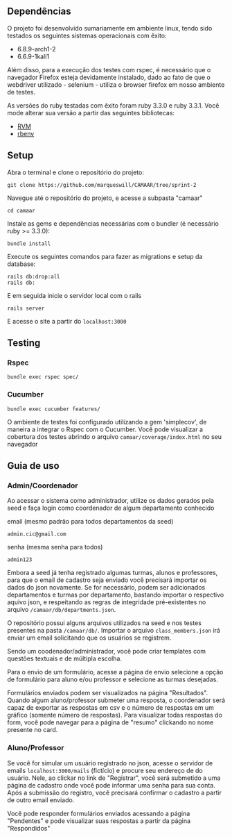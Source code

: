 ## Dependências
O projeto foi desenvolvido sumariamente em ambiente linux, tendo sido testados os seguintes sistemas operacionais com êxito:

- 6.8.9-arch1-2
- 6.6.9-1kali1

Além disso, para a execução dos testes com rspec, é necessário que o navegador Firefox esteja devidamente instalado, dado ao fato de que o webdriver utilizado - selenium - utiliza o browser firefox em nosso ambiente de testes.

As versões do ruby testadas com êxito foram ruby 3.3.0 e ruby 3.3.1. Você mode alterar sua versão a partir das seguintes bibliotecas:
- [RVM](https://rvm.io/)
- [rbenv](https://github.com/rbenv/rbenv)

## Setup ##
Abra o terminal e clone o repositório do projeto:
```
git clone https://github.com/marqueswill/CAMAAR/tree/sprint-2 
```

Navegue até o repositório do projeto, e acesse a subpasta "camaar"
```
cd camaar
```

Instale as gems e dependências necessárias com o bundler (é necessário ruby >= 3.3.0):
```
bundle install
```

Execute os seguintes comandos para fazer as migrations e setup da database:
```
rails db:drop:all
rails db:
```

E em seguida inicie o servidor local com o rails
```
rails server
```
E acesse o site a partir do ```localhost:3000```

## Testing ##

### Rspec

```
bundle exec rspec spec/ 
```

### Cucumber
```
bundle exec cucumber features/ 
```

O ambiente de testes foi configurado utilizando a gem 'simplecov', de maneira a integrar o Rspec com o Cucumber. Você pode visualizar a cobertura dos testes abrindo o arquivo ``` camaar/coverage/index.html ``` no seu navegador

## Guia de uso

### Admin/Coordenador
Ao acessar o sistema como administrador, utilize os dados gerados pela seed e faça login como coordenador de algum departamento conhecido 

email (mesmo padrão para todos departamentos da seed) 
```
admin.cic@gmail.com
```

senha (mesma senha para todos) 
```
admin123
``` 

Embora a seed já tenha registrado algumas turmas, alunos e professores, para que o email de cadastro seja enviado você precisará importar os dados do json novamente. Se for necessário, podem ser adicionados departamentos e turmas por departamento, bastando importar o respectivo aquivo json, e respeitando as regras de integridade pré-existentes no arquivo `/camaar/db/departments.json`.

O repositório possui alguns arquivos utilizados na seed e nos testes presentes na pasta `/camaar/db/`. Importar o arquivo `class_members.json` irá enviar um email solicitando que os usuários se registrem. 

Sendo um coodenador/administrador, você pode criar templates com questões textuais e de múltipla escolha. 

Para o envio de um formulário, acesse a página de envio selecione a opção de formulário para aluno e/ou professor e selecione as turmas desejadas.

Formulários enviados podem ser visualizados na página "Resultados". Quando algum aluno/professor submeter uma resposta, o coordenador será capaz de exportar as respostas em csv e o número de respostas em um gráfico (somente número de respostas). Para visualizar todas respostas do form, você pode navegar para a página de "resumo" clickando no nome presente no card. 

### Aluno/Professor

Se você for simular um usuário registrado no json, acesse o servidor de emails `localhost:3000/mails` (fictício) e procure seu endereço de do usuário. Nele, ao clickar no link de "Registrar", você será submetido a uma página de cadastro onde você pode informar uma senha para sua conta. Após a submissão do registro, você precisará confirmar o cadastro a partir de outro email enviado.

Você pode responder formulários enviados acessando a página "Pendentes" e pode visualizar suas respostas a partir da página "Respondidos" 
